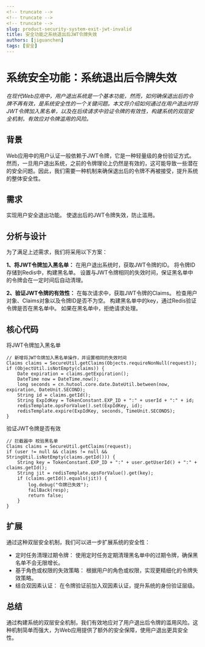 ```yaml
---
<!-- truncate -->
<!-- truncate -->
<!-- truncate -->
slug: product-security-system-exit-jwt-invalid
title: 安全功能之系统退出后JWT令牌失效
authors: [jiguanchen]
tags: [安全]
---
```


# 系统安全功能：系统退出后令牌失效
*在现代Web应用中，用户退出系统是一个基本功能，然而，如何确保退出后的令牌不再有效，是系统安全性的一个关键问题。本文将介绍如何通过在用户退出时将JWT令牌加入黑名单，以及在后续请求中验证令牌的有效性，构建系统的双层安全机制，有效应对令牌滥用的风险。*

## 背景

Web应用中的用户认证一般依赖于JWT令牌，它是一种轻量级的身份验证方式。然而，一旦用户退出系统，之前的令牌理论上仍然是有效的，这可能导致一些潜在的安全问题。因此，我们需要一种机制来确保退出后的令牌不再被接受，提升系统的整体安全性。

## 需求

实现用户安全退出功能。
使退出后的JWT令牌失效，防止滥用。

## 分析与设计

为了满足上述需求，我们将采用以下方案：

**1、将JWT令牌加入黑名单：**
在用户退出系统时，获取JWT令牌的ID。
将令牌ID存储到Redis中，构建黑名单。
设置与JWT令牌相同的失效时间，保证黑名单中的令牌会在一定时间后自动清理。

**2、验证JWT令牌的有效性：**
在每次请求中，获取JWT令牌的Claims。
检查用户对象、Claims对象以及令牌ID是否不为空。
构建黑名单中的key，通过Redis验证令牌是否在黑名单中。
如果在黑名单中，拒绝请求处理。

## 核心代码

将JWT令牌加入黑名单
```
// 新增将JWT令牌加入黑名单操作，并设置相同的失效时间
Claims claims = SecureUtil.getClaims(Objects.requireNonNull(request));
if (ObjectUtil.isNotEmpty(claims)) {
    Date expiration = claims.getExpiration();
    DateTime now = DateTime.now();
    long seconds = cn.hutool.core.date.DateUtil.between(now, expiration, DateUnit.SECOND);
    String id = claims.getId();
    String ExpIdKey = TokenConstant.EXP_ID + ":" + userId + ":" + id;
    redisTemplate.opsForValue().set(ExpIdKey, id);
    redisTemplate.expire(ExpIdKey, seconds, TimeUnit.SECONDS);
}
```

验证JWT令牌是否有效
```
// 拦截器中 校验黑名单
Claims claims = SecureUtil.getClaims(request);
if (user != null && claims != null && StringUtil.isNotEmpty(claims.getId())) {
    String key = TokenConstant.EXP_ID + ":" + user.getUserId() + ":" + claims.getId();
    String jit = redisTemplate.opsForValue().get(key);
    if (claims.getId().equals(jit)) {
        log.debug("令牌已失效");
        failBack(resp);
        return false;
    }
}
```

## 扩展

通过这种双层安全机制，我们可以进一步扩展系统的安全性：

 - 定时任务清理过期令牌： 使用定时任务定期清理黑名单中的过期令牌，确保黑名单不会无限增长。
 - 基于角色或权限的失效策略： 根据用户的角色或权限，实现更精细化的令牌失效策略。
 - 结合双因素认证： 在令牌验证前加入双因素认证，提升系统的身份验证层级。

## 总结

通过构建系统的双层安全机制，我们有效地应对了用户退出后令牌的滥用风险。这种机制简单而强大，为Web应用提供了额外的安全保障，使用户退出更具安全性。
